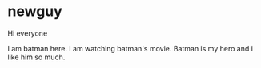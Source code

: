 # newguy

Hi everyone

I am batman here. I am watching batman's movie. Batman is my hero and i like him so much.
